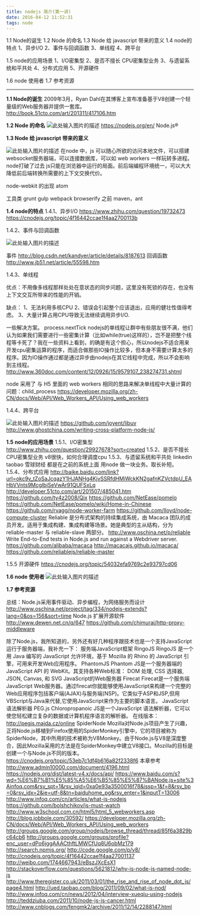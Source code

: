 ```yaml
---
title: nodejs 简介(第一讲)
date: 2016-04-12 11:52:31
tags: node
---
```


1.1 Node的诞生
1.2 Node 的命名
1.3 Node 给 javascript 带来的意义
1.4 node的特点
 1、异步I/O
 2、事件与回调函数
 3、单线程
 4、跨平台
 
1.5 node的应用场景
 1、I/O密集型
 2、是否不擅长 CPU密集型业务
 3、与遗留系统和平共处
 4、分布式应用
 5、开源硬件

1.6 node 使用者
1.7 参考资源


---

**1.1 Node的诞生**
2009年3月，Ryan Dahl在其博客上宣布准备基于V8创建一个轻量级的Web服务器并提供一套库。
http://book.51cto.com/art/201311/417106.htm

**1.2 Node 的命名**
![此处输入图片的描述][1]
https://nodejs.org/en/
Node.js®

**1.3 Node 给 javascript 带来的意义**

![此处输入图片的描述][2]
在node 中，js 可以随心所欲的访问本地文件，可以搭建websocket服务器端，可以连接数据库，可以如 web workers 一样玩转多进程。
node打破了过去 js只能在浏览器中运行的局面。前后端编程环境统一，可以大大降低前后端转换所需要的上下文交换代价。

node-webkit 的出现
atom

工具类
grunt
gulp
webpack
browserify
之前 
maven，ant

**1.4 node的特点**
1.4.1、异步I/O
https://www.zhihu.com/question/19732473
https://cnodejs.org/topic/4f16442ccae1f4aa2700113b

1.4.2、事件与回调函数

![此处输入图片的描述][5]

事件
http://blog.csdn.net/kandyer/article/details/8187613
回调函数
http://www.jb51.net/article/55598.htm

1.4.3、单线程

优点：不用像多线程那样处处在意状态的同步问题，这里没有死锁的存在，也没有上下文交互所带来的性能的开销。

缺点：
1、无法利用多核CPU
2、错误会引起整个应该退出，应用的健壮性值得考虑。
3、大量计算占用CPU导致无法继续调用异步I/O.

一些解决方案。
process.nextTick
nodejs的单线程让群中有些朋友很不满，他们认为如果我们需要进行一些密集计算（比如while(true)这样的），岂不是把整个线程等卡死了？我在一些资料上看到，的确是有这个担心，所以nodejs不适合用来开发cpu密集运算的程序，而适合做那些IO操作比较多，但本身不需要计算太多的程序。因为IO操作通过都是通过异步由nodejs在其它线程中完成，所以不会影响到主线程。
http://www.360doc.com/content/12/0926/15/9579107_238274731.shtml

node 采用了 与 H5 里面的 web workers 相同的思路来解决单线程中大量计算的问题：child_process
https://developer.mozilla.org/zh-CN/docs/Web/API/Web_Workers_API/Using_web_workers

1.4.4、跨平台

![此处输入图片的描述][4]
https://github.com/joyent/libuv
http://www.ghostchina.com/writing-cross-platform-node-js/

**1.5 node的应用场景**
1.5.1、I/O密集型
http://www.zhihu.com/question/29927678?sort=created
1.5.2、是否不擅长 CPU密集型业务
v8很快，如何合理调度cpu
1.5.3、与遗留系统和平共处
linkedin taobao 雪球财经 都是在之前的系统上面 用node 做一块业务。取长补短。
1.5.4、分布式应用
http://baike.baidu.com/link?url=okc9v_tZoSaJcqazY1HJANHg4KjvSSRfdHMiWckKN2gafnKZVctdpU_EAHbVVnts9McgIbjSeVwAr91QUFSxLq
http://developer.51cto.com/art/201507/485041.htm
https://github.com/ty4z2008/Qix
https://github.com/NetEase/pomelo
https://github.com/NetEase/pomelo/wiki/Home-in-Chinese
https://github.com/rvagg/node-worker-farm
https://github.com/lloyd/node-compute-cluster
Reliable 是分布式架构的持续集成系统，由 Macaca 团队的成员开发。适用于集成构建、集成构建等场景。她是典型的主从结构，分为 reliable-master 与 reliable-slave 两部分。
http://www.oschina.net/p/reliable
Write End-to-End tests in Node.js and run against a Webdriver server.
https://github.com/alibaba/macaca
http://macacajs.github.io/macaca/
https://github.com/reliablejs/reliable-master

1.5.5 开源硬件 
https://cnodejs.org/topic/54032efa9769c2e93797cd06

**1.6 node 使用者**
![此处输入图片的描述][3]


**1.7 参考资源**

总结：Node.js采用事件驱动、异步编程，为网络服务而设计
http://www.oschina.net/project/tag/334/nodejs-extends?lang=0&os=156&sort=time
Node.js 扩展开源软件
http://www.dewen.net.cn/q/647
https://github.com/chimurai/http-proxy-middleware

除了Node.js，我所知道的，另外还有好几种程序跟技术也是一个支持JavaScript运行于服务器端，我补充一下：
服务端JavaScript框架 RingoJS
RingoJS 是一个用 Java 编写的 JavaScript 允许环境，基于 Mozilla 的 Rhino 的 JavaScript 引擎，可用来开发Web应用程序。
PhantomJS
Phantom JS是一个服务器端的 JavaScript API 的 WebKit。其支持各种Web标准： DOM 处理, CSS 选择器, JSON, Canvas, 和 SVG
JavaScript的Web服务器 Firecat
Firecat是一个服务端JavaScript Web服务器。通过firecat你就能够使用JavaScript来构建一个完整的Web应用程序包括客户端(AJAX)与服务端(NSP)。它类似于ASP和JSP,但用VBScript与Java来代替,它使用JavaScript来作为主要的脚本语言。
JavaScript 语法解析器 PEG.js
Chloropropanoic JS是一个JavaScript 语法解析器，它可以使您轻松建立复杂的数据或计算机程序语言的解析器。 在线版本：http://pegjs.majda.cz/online
SpiderNode
Mozilla对Node.js项目产生了兴趣，正将Node.js移植到Firefox使用的SpiderMonkey引擎中，它的项目被称为SpiderNode，其中所用的技术被称为V8Monkey。由于Node.js与V8是深度整合，因此Mozilla采用的方法是在SpiderMonkey中建立V8接口。Mozilla的目标是创建一个与Node.js不同的版本。
https://cnodejs.org/topic/53eb7c1df4b616a82f2338f6
本章参考
http://www.admin10000.com/document/4196.html
https://nodejs.org/dist/latest-v4.x/docs/api/
https://www.baidu.com/s?wd=%E6%B7%B1%E5%85%A5%E6%B5%85%E5%87%BANode.js+site%3Ainfoq.com&rsv_spt=1&rsv_iqid=0xa0e93a3500016f78&issp=1&f=8&rsv_bp=0&rsv_idx=2&ie=utf-8&tn=baiduhome_pg&rsv_enter=1&inputT=13006
http://www.infoq.com/cn/articles/what-is-nodejs
https://github.com/bolshchikov/js-must-watch
http://www.w3school.com.cn/html5/html_5_webworkers.asp
http://blog.jobbole.com/30592/
https://developer.mozilla.org/zh-CN/docs/Web/API/Web_Workers_API/Using_web_workers
http://groups.google.com/group/nodejs/browse_thread/thread/85f6a3829bc64cb6
http://groups.google.com/groups/profile?enc_user=dPo6jggAAACthftLMWCfUq8U6obMz179
http://search.npmjs.org/
http://code.google.com/p/v8/
http://cnodejs.org/topic/4f16442ccae1f4aa27001137
http://weibo.com/1744667943/eBszJXcEsX1
http://stackoverflow.com/questions/5621812/why-is-node-js-named-node-js
http://www.theregister.co.uk/2011/03/01/the_rise_and_rise_of_node_dot_js/page4.html
http://ued.taobao.com/blog/2011/09/02/what-is-nod/
http://www.infoq.com/cn/news/2012/04/interview-xueqiu-using-nodejs
http://teddziuba.com/2011/10/node-js-is-cancer.html
http://www.cnblogs.com/fengmk2/archive/2011/12/14/2288147.html



  [1]: https://nodejs.org/static/images/logos/nodejs-new-white-pantone.png
  [2]: /img/node01.jpg
  [3]: /img/node02.png
  [4]: /img/node03.png
  [5]: /img/node04.png


